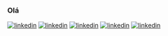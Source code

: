 ### Olá


[![linkedin](https://img.shields.io/static/v1?style=flat-square&logo=linkedin&color=blue&message=Linkedin&label=%20)](https://medium.com/contexto-delimitado)
[![linkedin](https://img.shields.io/static/v1?style=flat-square&logo=linkedin&color=blue&message=Medium&label=%20)](https://www.linkedin.com/in/ricardopdias)
[![linkedin](https://img.shields.io/static/v1?style=flat-square&logo=linkedin&color=blue&message=Linkedin&label=%20)](https://stackexchange.com/users/15565311/ricardo-pareira-dias)
[![linkedin](https://img.shields.io/static/v1?style=flat-square&logo=linkedin&color=blue&message=Linkedin&label=%20)](https://twitter.com/ricardopedias)
[![linkedin](https://img.shields.io/static/v1?style=flat-square&logo=linkedin&color=blue&message=Linkedin&label=%20)](https://github.com/ricardopedias)

                        
